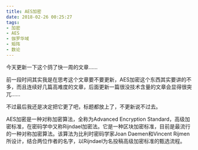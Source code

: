 ```yaml
---
title: AES加密
date: 2018-02-26 00:25:27
tags:
- 加密
- AES
- 伽罗华域
- 矩阵
- 数论
---
```


今天更新一下这个鸽了快一周的文章……

前一段时间其实我是在思考这个文章要不要更新，AES加密这个东西其实要讲的不多，而且连续好几篇高难度的文章，后面更新一篇很没技术含量的文章会显得很突兀……

不过最后我还是决定把它更了吧，标题都放上了，不更新说不过去。

AES加密是一种对称加密算法，全称为Advanced Encryption Standard，高级加密标准，在密码学中又称Rijndael加密法。它是一种区块加密标准，目前是最流行的一种对称加密算法。该算法为比利时密码学家Joan Daemen和Vincent Rijmen所设计，结合两位作者的名字，以Rijndael为名投稿高级加密标准的甄选流程。

